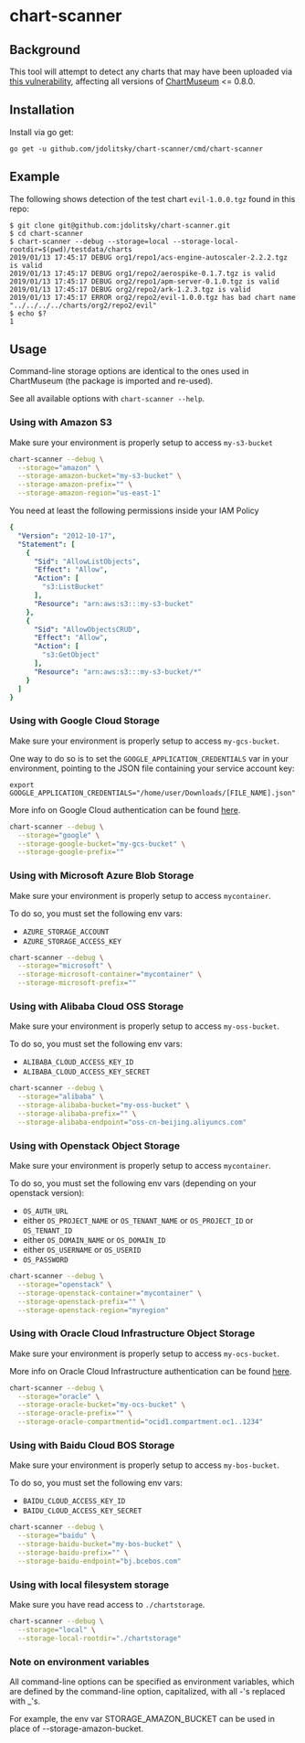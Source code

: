 # chart-scanner

## Background

This tool will attempt to detect any charts that may have been uploaded via [this vulnerability](https://need-a-link), affecting all versions of [ChartMuseum](https://github.com/helm/chartmuseum) <= 0.8.0.

## Installation

Install via go get:

```
go get -u github.com/jdolitsky/chart-scanner/cmd/chart-scanner
```

## Example

The following shows detection of the test chart `evil-1.0.0.tgz` found in this repo:

```
$ git clone git@github.com:jdolitsky/chart-scanner.git
$ cd chart-scanner
$ chart-scanner --debug --storage=local --storage-local-rootdir=$(pwd)/testdata/charts
2019/01/13 17:45:17 DEBUG org1/repo1/acs-engine-autoscaler-2.2.2.tgz is valid
2019/01/13 17:45:17 DEBUG org1/repo2/aerospike-0.1.7.tgz is valid
2019/01/13 17:45:17 DEBUG org2/repo1/apm-server-0.1.0.tgz is valid
2019/01/13 17:45:17 DEBUG org2/repo2/ark-1.2.3.tgz is valid
2019/01/13 17:45:17 ERROR org2/repo2/evil-1.0.0.tgz has bad chart name "../../../../charts/org2/repo2/evil"
$ echo $?
1
```

## Usage

Command-line storage options are identical to the ones used in ChartMuseum (the package is imported and re-used).

See all available options with `chart-scanner --help`.

### Using with Amazon S3

Make sure your environment is properly setup to access `my-s3-bucket`

```bash
chart-scanner --debug \
  --storage="amazon" \
  --storage-amazon-bucket="my-s3-bucket" \
  --storage-amazon-prefix="" \
  --storage-amazon-region="us-east-1"
```

You need at least the following permissions inside your IAM Policy
```yaml
{
  "Version": "2012-10-17",
  "Statement": [
    {
      "Sid": "AllowListObjects",
      "Effect": "Allow",
      "Action": [
        "s3:ListBucket"
      ],
      "Resource": "arn:aws:s3:::my-s3-bucket"
    },
    {
      "Sid": "AllowObjectsCRUD",
      "Effect": "Allow",
      "Action": [
        "s3:GetObject"
      ],
      "Resource": "arn:aws:s3:::my-s3-bucket/*"
    }
  ]
}
```

### Using with Google Cloud Storage
Make sure your environment is properly setup to access `my-gcs-bucket`.

One way to do so is to set the `GOOGLE_APPLICATION_CREDENTIALS` var in your environment, pointing to the JSON file containing your service account key:
```
export GOOGLE_APPLICATION_CREDENTIALS="/home/user/Downloads/[FILE_NAME].json"
```

More info on Google Cloud authentication can be found [here](https://cloud.google.com/docs/authentication/getting-started).

```bash
chart-scanner --debug \
  --storage="google" \
  --storage-google-bucket="my-gcs-bucket" \
  --storage-google-prefix=""
```

### Using with Microsoft Azure Blob Storage

Make sure your environment is properly setup to access `mycontainer`.

To do so, you must set the following env vars:
- `AZURE_STORAGE_ACCOUNT`
- `AZURE_STORAGE_ACCESS_KEY`

```bash
chart-scanner --debug \
  --storage="microsoft" \
  --storage-microsoft-container="mycontainer" \
  --storage-microsoft-prefix=""
```

### Using with Alibaba Cloud OSS Storage

Make sure your environment is properly setup to access `my-oss-bucket`.

To do so, you must set the following env vars:
- `ALIBABA_CLOUD_ACCESS_KEY_ID`
- `ALIBABA_CLOUD_ACCESS_KEY_SECRET`

```bash
chart-scanner --debug \
  --storage="alibaba" \
  --storage-alibaba-bucket="my-oss-bucket" \
  --storage-alibaba-prefix="" \
  --storage-alibaba-endpoint="oss-cn-beijing.aliyuncs.com"
```

### Using with Openstack Object Storage

Make sure your environment is properly setup to access `mycontainer`.

To do so, you must set the following env vars (depending on your openstack version):
- `OS_AUTH_URL`
- either `OS_PROJECT_NAME` or `OS_TENANT_NAME` or `OS_PROJECT_ID` or `OS_TENANT_ID`
- either `OS_DOMAIN_NAME` or `OS_DOMAIN_ID`
- either `OS_USERNAME` or `OS_USERID`
- `OS_PASSWORD`

```bash
chart-scanner --debug \
  --storage="openstack" \
  --storage-openstack-container="mycontainer" \
  --storage-openstack-prefix="" \
  --storage-openstack-region="myregion"
```

### Using with Oracle Cloud Infrastructure Object Storage

Make sure your environment is properly setup to access `my-ocs-bucket`.

More info on Oracle Cloud Infrastructure authentication can be found [here](https://docs.cloud.oracle.com/iaas/Content/API/Concepts/apisigningkey.htm).

```bash
chart-scanner --debug \
  --storage="oracle" \
  --storage-oracle-bucket="my-ocs-bucket" \
  --storage-oracle-prefix="" \
  --storage-oracle-compartmentid="ocid1.compartment.oc1..1234"
```

### Using with Baidu Cloud BOS Storage

Make sure your environment is properly setup to access `my-bos-bucket`.

To do so, you must set the following env vars:
- `BAIDU_CLOUD_ACCESS_KEY_ID`
- `BAIDU_CLOUD_ACCESS_KEY_SECRET`

```bash
chart-scanner --debug \
  --storage="baidu" \
  --storage-baidu-bucket="my-bos-bucket" \
  --storage-baidu-prefix="" \
  --storage-baidu-endpoint="bj.bcebos.com"
```

### Using with local filesystem storage
Make sure you have read access to `./chartstorage`.

```bash
chart-scanner --debug \
  --storage="local" \
  --storage-local-rootdir="./chartstorage"
```

### Note on environment variables
All command-line options can be specified as environment variables, which are defined by the command-line option, capitalized, with all -'s replaced with _'s.

For example, the env var STORAGE_AMAZON_BUCKET can be used in place of --storage-amazon-bucket.
